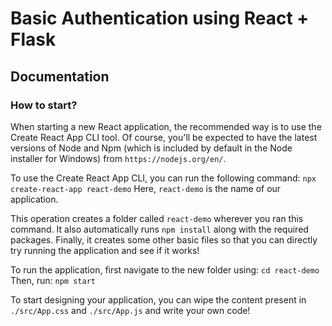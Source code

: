 # Basic Authentication using React + Flask

## Documentation
### How to start?
When starting a new React application, the recommended way is to use the Create React App CLI tool. Of course, you'll be expected to have the latest versions of Node and Npm (which is included by default in the Node installer for Windows) from `https://nodejs.org/en/`.

To use the Create React App CLI, you can run the following command: `npx create-react-app react-demo`
Here, `react-demo` is the name of our application.

This operation creates a folder called `react-demo` wherever you ran this command. It also automatically runs `npm install` along with the required packages. Finally, it creates some other basic files so that you can directly try running the application and see if it works!

To run the application, first navigate to the new folder using: `cd react-demo`
Then, run: `npm start`

To start designing your application, you can wipe the content present in `./src/App.css` and `./src/App.js` and write your own code!